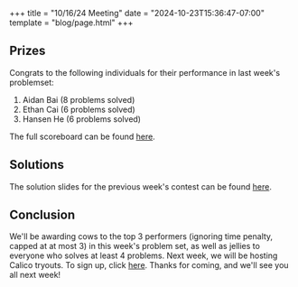 +++
title = "10/16/24 Meeting"
date = "2024-10-23T15:36:47-07:00"
template = "blog/page.html"
+++

## Prizes

Congrats to the following individuals for their performance in last week's problemset:
1. Aidan Bai (8 problems solved)
2. Ethan Cai (6 problems solved)
3. Hansen He (6 problems solved)


The full scoreboard can be found [here](https://codeforces.com/group/t22P8AwpuF/contest/558172/standings/groupmates/true).

## Solutions

The solution slides for the previous week's contest can be found [here](https://docs.google.com/presentation/d/1dxVybPGn2gg4crJPqo6m0jMEmLtiJlHaSRZtEUwsHrw/edit?usp=sharing).

## Conclusion

We'll be awarding cows to the top 3 performers (ignoring time penalty, capped at at most 3) in this week's problem set, as well as jellies to everyone who solves at least 4 problems.
Next week, we will be hosting Calico tryouts. To sign up, click [here](https://forms.gle/Qn7cWww1bAcYvB1t8).
Thanks for coming, and we'll see you all next week!
